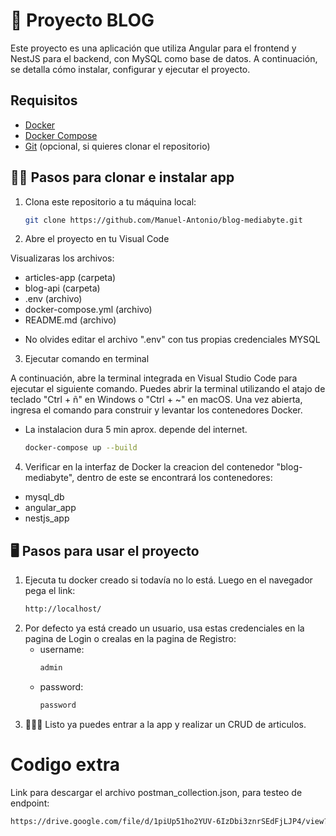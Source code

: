 # 👔 Proyecto BLOG

Este proyecto es una aplicación que utiliza Angular para el frontend y NestJS para el backend, con MySQL como base de datos. A continuación, se detalla cómo instalar, configurar y ejecutar el proyecto.

## Requisitos

- [Docker](https://docs.docker.com/get-docker/)
- [Docker Compose](https://docs.docker.com/compose/install/)
- [Git](https://git-scm.com/book/en/v2/Getting-Started-Installing-Git) (opcional, si quieres clonar el repositorio)

## 🏃‍♂️ Pasos para clonar e instalar app

1. Clona este repositorio a tu máquina local:
   ```bash
   git clone https://github.com/Manuel-Antonio/blog-mediabyte.git

2. Abre el proyecto en tu Visual Code

Visualizaras los archivos:
- articles-app (carpeta)
- blog-api (carpeta)
- .env (archivo)
- docker-compose.yml (archivo)
- README.md (archivo)

* No olvides editar el archivo ".env" con tus propias credenciales MYSQL

3. Ejecutar comando en terminal

A continuación, abre la terminal integrada en Visual Studio Code para ejecutar el siguiente comando. Puedes abrir la terminal utilizando el atajo de teclado "Ctrl + ñ" en Windows o "Ctrl + ~" en macOS. Una vez abierta, ingresa el comando para construir y levantar los contenedores Docker.

* La instalacion dura 5 min aprox. depende del internet.
   ```bash
   docker-compose up --build

4. Verificar en la interfaz de Docker la creacion del contenedor "blog-mediabyte", dentro de este se encontrará los contenedores:
- mysql_db
- angular_app
- nestjs_app

## 🖥 Pasos para usar el proyecto
1. Ejecuta tu docker creado si todavía no lo está. Luego en el navegador pega el link:
   ```bash
   http://localhost/

2. Por defecto ya está creado un usuario, usa estas credenciales en la pagina de Login o crealas en la pagina de Registro:
   * username:
      ```bash
      admin
   * password:
      ```bash
      password

3. 🎉🎉🎉 Listo ya puedes entrar a la app y realizar un CRUD de articulos.

# Codigo extra
Link para descargar el archivo postman_collection.json, para testeo de endpoint:
   ```bash
   https://drive.google.com/file/d/1piUp51ho2YUV-6IzDbi3znrSEdFjLJP4/view?usp=sharing
